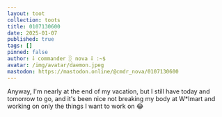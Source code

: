 ```yaml
---
layout: toot
collection: toots
title: 0107130600
date: 2025-01-07
published: true
tags: []
pinned: false
author: ⸸ commander ░ nova ⸸ :~$
avatar: /img/avatar/daemon.jpeg
mastodon: https://mastodon.online/@cmdr_nova/0107130600
---
```


Anyway, I'm nearly at the end of my vacation, but I still have today and tomorrow to go, and it's been nice not breaking my body at W*lmart and working on only the things I want to work on 😂
